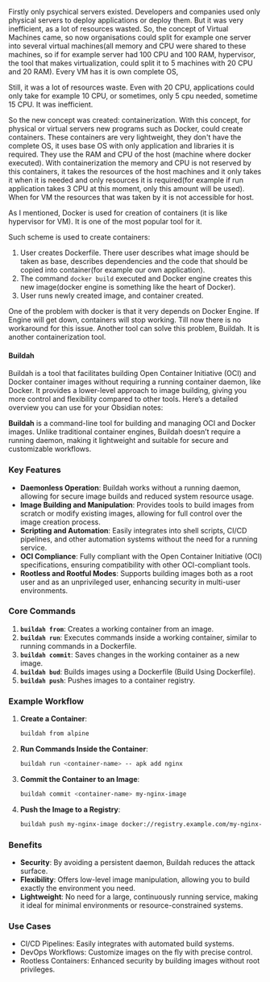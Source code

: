 
Firstly only psychical servers existed. Developers and companies used only physical servers to deploy applications or deploy them. But it was very inefficient, as a lot of resources wasted.
So, the concept of Virtual Machines came, so now organisations could split for example one server into several virtual machines(all memory and CPU were shared to these machines, so if for example server had 100 CPU and 100 RAM, hypervisor, the tool that makes virtualization, could split it to 5 machines with 20 CPU and 20 RAM). Every VM has it is own complete OS, 

Still, it was a lot of resources waste. Even with 20 CPU, applications could only take for example 10 CPU, or sometimes, only 5 cpu needed, sometime 15 CPU. It was inefficient. 

So the new concept was created: containerization. With this concept, for physical or virtual servers new programs such as Docker, could create containers. These containers are very lightweight, they don't have the complete OS, it uses base OS with only application and libraries it is required. They use the RAM and CPU of the host (machine where docker executed).
With containerization the memory and CPU is not reserved by this containers, it takes the resources of the host machines and it only takes it when it is needed and only resources it is required(for example if run application takes 3 CPU at this moment, only this amount will be used). When for VM the resources that was taken by it is not accessible for host.

As I mentioned, Docker is used for creation of containers (it is like hypervisor for VM). It is one of the most popular tool for it.


Such scheme is used to create containers:
1) User creates Dockerfile. There user describes what image should be taken as base, describes dependencies and the code that should be copied into container(for example our own application).
2) The command `docker build` executed and Docker engine creates this new image(docker engine is something like the heart of Docker). 
3) User runs newly created image, and container created.

One of the problem with docker is that it very depends on Docker Engine. If Engine will get down, containers will stop working. Till now there is no workaround for this issue.
Another tool can solve this problem, Buildah. It is another containerization tool. 

#### Buildah
Buildah is a tool that facilitates building Open Container Initiative (OCI) and Docker container images without requiring a running container daemon, like Docker. It provides a lower-level approach to image building, giving you more control and flexibility compared to other tools. Here’s a detailed overview you can use for your Obsidian notes:

**Buildah** is a command-line tool for building and managing OCI and Docker images. Unlike traditional container engines, Buildah doesn’t require a running daemon, making it lightweight and suitable for secure and customizable workflows.

### **Key Features**

- **Daemonless Operation**: Buildah works without a running daemon, allowing for secure image builds and reduced system resource usage.
- **Image Building and Manipulation**: Provides tools to build images from scratch or modify existing images, allowing for full control over the image creation process.
- **Scripting and Automation**: Easily integrates into shell scripts, CI/CD pipelines, and other automation systems without the need for a running service.
- **OCI Compliance**: Fully compliant with the Open Container Initiative (OCI) specifications, ensuring compatibility with other OCI-compliant tools.
- **Rootless and Rootful Modes**: Supports building images both as a root user and as an unprivileged user, enhancing security in multi-user environments.

### **Core Commands**

1. **`buildah from`**: Creates a working container from an image.
2. **`buildah run`**: Executes commands inside a working container, similar to running commands in a Dockerfile.
3. **`buildah commit`**: Saves changes in the working container as a new image.
4. **`buildah bud`**: Builds images using a Dockerfile (Build Using Dockerfile).
5. **`buildah push`**: Pushes images to a container registry.

### **Example Workflow**

1. **Create a Container**:
   ```bash
   buildah from alpine
   ```
   
2. **Run Commands Inside the Container**:
   ```bash
   buildah run <container-name> -- apk add nginx
   ```

3. **Commit the Container to an Image**:
   ```bash
   buildah commit <container-name> my-nginx-image
   ```

4. **Push the Image to a Registry**:
   ```bash
   buildah push my-nginx-image docker://registry.example.com/my-nginx-image
   ```

### **Benefits**

- **Security**: By avoiding a persistent daemon, Buildah reduces the attack surface.
- **Flexibility**: Offers low-level image manipulation, allowing you to build exactly the environment you need.
- **Lightweight**: No need for a large, continuously running service, making it ideal for minimal environments or resource-constrained systems.

### **Use Cases**

- CI/CD Pipelines: Easily integrates with automated build systems.
- DevOps Workflows: Customize images on the fly with precise control.
- Rootless Containers: Enhanced security by building images without root privileges.
